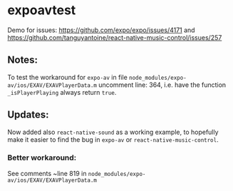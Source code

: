 # expoavtest

Demo for issues: https://github.com/expo/expo/issues/4171 and https://github.com/tanguyantoine/react-native-music-control/issues/257

## Notes:
To test the workaround for `expo-av` in file `node_modules/expo-av/ios/EXAV/EXAVPlayerData.m` uncomment line: 364, i.e. have the function `_isPlayerPlaying` always return `true`.

## Updates:
Now added also `react-native-sound` as a working example, to hopefully make it easier to find the bug in `expo-av` or `react-native-music-control`.

### Better workaround:
See comments ~line 819 in `node_modules/expo-av/ios/EXAV/EXAVPlayerData.m`
